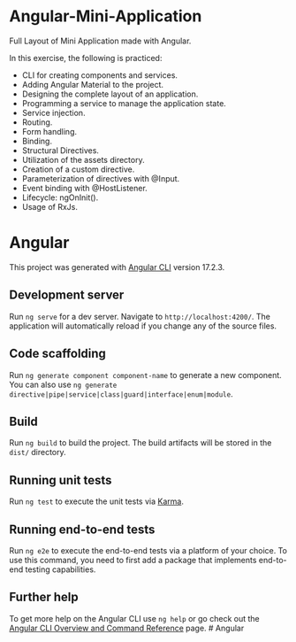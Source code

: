# Angular-Mini-Application

Full Layout of Mini Application made with Angular.

In this exercise, the following is practiced:

- CLI for creating components and services.
- Adding Angular Material to the project.
- Designing the complete layout of an application.
- Programming a service to manage the application state.
- Service injection.
- Routing.
- Form handling.
- Binding.
- Structural Directives.
- Utilization of the assets directory.
- Creation of a custom directive.
- Parameterization of directives with @Input.
- Event binding with @HostListener.
- Lifecycle: ngOnInit().
- Usage of RxJs.

# Angular

This project was generated with [Angular CLI](https://github.com/angular/angular-cli) version 17.2.3.

## Development server

Run `ng serve` for a dev server. Navigate to `http://localhost:4200/`. The application will automatically reload if you change any of the source files.

## Code scaffolding

Run `ng generate component component-name` to generate a new component. You can also use `ng generate directive|pipe|service|class|guard|interface|enum|module`.

## Build

Run `ng build` to build the project. The build artifacts will be stored in the `dist/` directory.

## Running unit tests

Run `ng test` to execute the unit tests via [Karma](https://karma-runner.github.io).

## Running end-to-end tests

Run `ng e2e` to execute the end-to-end tests via a platform of your choice. To use this command, you need to first add a package that implements end-to-end testing capabilities.

## Further help

To get more help on the Angular CLI use `ng help` or go check out the [Angular CLI Overview and Command Reference](https://angular.io/cli) page.
#   A n g u l a r  
 